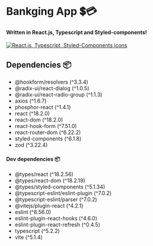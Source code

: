 # Bankging App 💲💳
#### Written in React.js, Typescript and Styled-components!
[![React.js, Typescript, Styled-Components icons](https://skillicons.dev/icons?i=react,ts,styledcomponents)](https://skillicons.dev)

## Dependencies 📦
- @hookform/resolvers (^3.3.4)
- @radix-ui/react-dialog (^1.0.5)
- @radix-ui/react-radio-group (^1.1.3)
- axios (^1.6.7)
- phosphor-react (^1.4.1)
- react (^18.2.0)
- react-dom (^18.2.0)
- react-hook-form (^7.51.0)
- react-router-dom (^6.22.2)
- styled-components (^6.1.8)
- zod (^3.22.4)

#### Dev dependencies 📦
- @types/react (^18.2.56)
- @types/react-dom (^18.2.19)
- @types/styled-components (^5.1.34)
- @typescript-eslint/eslint-plugin (^7.0.2)
- @typescript-eslint/parser (^7.0.2)
- @vitejs/plugin-react (^4.2.1)
- eslint (^8.56.0)
- eslint-plugin-react-hooks (^4.6.0)
- eslint-plugin-react-refresh (^0.4.5)
- typescript (^5.2.2)
- vite (^5.1.4)
